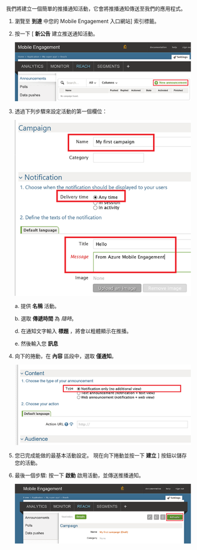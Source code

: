 我們將建立一個簡單的推播通知活動，它會將推播通知傳送至我們的應用程式。

1. 瀏覽至 **到達** 中您的 Mobile Engagement 入口網站] 索引標籤。

2. 按一下 [ **新公告** 建立推送通知活動。

    ![](./media/mobile-engagement-windows-push-campaign/new-announcement.png)

3. 透過下列步驟來設定活動的第一個欄位：

    ![](./media/mobile-engagement-windows-push-campaign/campaign-first-params.png)

    a. 提供 **名稱** 活動。

    b. 選取 **傳遞時間** 為 *隨時*。

    d. 在通知文字輸入 **標題** ，將會以粗體顯示在推播。

    e. 然後輸入您 **訊息**

4. 向下的捲動，在 **內容** 區段中，選取 **僅通知**。

    ![](./media/mobile-engagement-windows-push-campaign/campaign-content.png)

5. 您已完成能做的最基本活動設定。 現在向下捲動並按一下 **建立** ] 按鈕以儲存您的活動。

6. 最後一個步驟: 按一下 **啟動** 啟用活動，並傳送推播通知。

    ![](./media/mobile-engagement-windows-push-campaign/campaign-activate.png)

 
